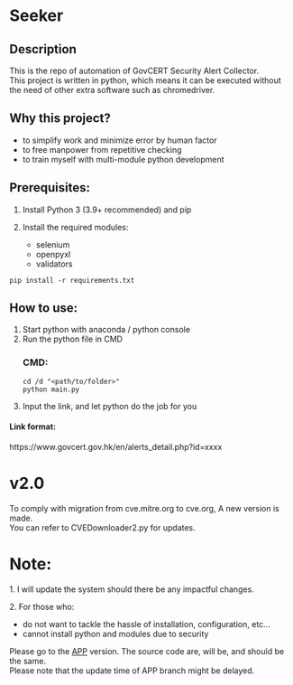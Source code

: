 <h1>Seeker</h1>
<h2>Description</h2>
<p>This is the repo of automation of GovCERT Security Alert Collector. <br>This project is written in python, which means it can be executed without the need of other extra software such as chromedriver.</p>
<h2>Why this project?</h2>
<ul>
  <li>to simplify work and minimize error by human factor</li>
  <li>to free manpower from repetitive checking</li>
  <li>to train myself with multi-module python development</li>
</ul>

<h2>Prerequisites:</h2>
<ol>
  <li>
    <p>Install Python 3 (3.9+ recommended) and pip</p>
  </li>
  <li>
    <p>Install the required modules:</p>
    <ul>
      <li>selenium</li>
      <li>openpyxl</li>
      <li>validators</li>
    </ul>   
  </li>
</ol>

```
pip install -r requirements.txt
```

<h2>How to use:</h2>
<ol>
  <li>Start python with anaconda / python console</li>
  <li>Run the python file in CMD</li>
<h3>CMD:</h3>

```console
cd /d "<path/to/folder>"
python main.py
```

  <li>Input the link, and let python do the job for you</li>
</ol>
<h4>Link format:</h4> 
<p>https://www.govcert.gov.hk/en/alerts_detail.php?id=xxxx</p>

<h1>v2.0</h1>
<p>To comply with migration from cve.mitre.org to cve.org, A new version is made. <br>
You can refer to CVEDownloader2.py for updates.</p>

<h1>Note:</h1>
<p>1. I will update the system should there be any impactful changes.</p>
<p>2. For those who:
  <ul>
    <li>do not want to tackle the hassle of installation, configuration, etc...</li>
    <li>cannot install python and modules due to security</li>
  </ul>
  <p>Please go to the <a href="https://github.com/wlchungad/CVEseeker/tree/APP-development">APP</a> version. The source code are, will be, and should be the same.<br>Please note that the update time of APP branch might be delayed. </p>
</p>
